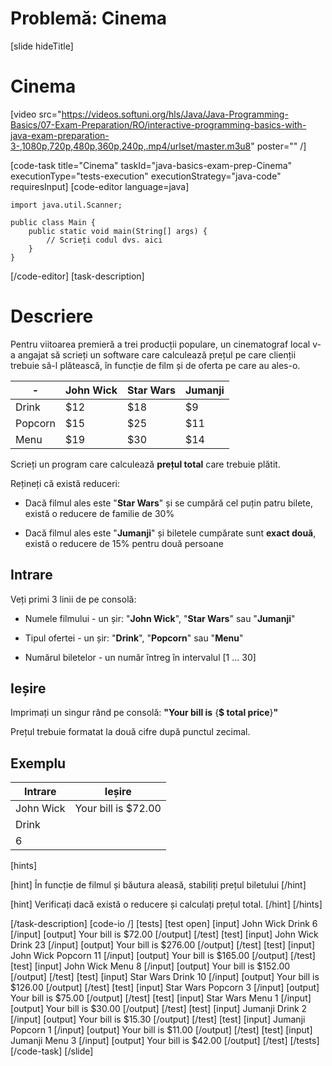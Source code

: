 # Problemă: Cinema
[slide hideTitle]

# Cinema

[video src="https://videos.softuni.org/hls/Java/Java-Programming-Basics/07-Exam-Preparation/RO/interactive-programming-basics-with-java-exam-preparation-3-,1080p,720p,480p,360p,240p,.mp4/urlset/master.m3u8" poster="" /]

[code-task title="Cinema" taskId="java-basics-exam-prep-Cinema" executionType="tests-execution" executionStrategy="java-code" requiresInput]
[code-editor language=java]
```
import java.util.Scanner;

public class Main {
    public static void main(String[] args) {
        // Scrieți codul dvs. aici
    }
}
```
[/code-editor]
[task-description]
# Descriere
Pentru viitoarea premieră a trei producții populare, un cinematograf local v-a angajat să scrieți un software care calculează prețul pe care clienții trebuie să-l plătească, în funcție de film și de oferta pe care au ales-o.

| -  | **John Wick** | **Star Wars**| **Jumanji** |
| --- | --- | --- | --- |
| Drink | $12 | $18 | $9 |
| Popcorn | $15 | $25 | $11 |
| Menu | $19 | $30 | $14 |

Scrieți un program care calculează **prețul total** care trebuie plătit.

Rețineți că există reduceri:

- Dacă filmul ales este "**Star Wars**" și se cumpără cel puțin patru bilete, există o reducere de familie de 30% 

- Dacă filmul ales este "**Jumanji**" și biletele cumpărate sunt **exact două**, există o reducere de 15% pentru două persoane

## Intrare
Veți primi 3 linii de pe consolă:
- Numele filmului - un șir: "**John Wick**", "**Star Wars**" sau "**Jumanji**"

- Tipul ofertei - un șir: "**Drink**", "**Popcorn**" sau "**Menu**"

- Numărul biletelor - un număr întreg în intervalul [1 ... 30]

## Ieșire
Imprimați un singur rând pe consolă: **"Your bill is** \{**$ total price**\}**"**

Prețul trebuie formatat la două cifre după punctul zecimal.

## Exemplu
|**Intrare**|**Ieșire**|
| --- | --- |
| John Wick | Your bill is $72.00 | 
| Drink | |
| 6 | |

[hints]

[hint]
În funcție de filmul și băutura aleasă, stabiliți prețul biletului
[/hint]

[hint]
Verificați dacă există o reducere și calculați prețul total.
[/hint]
[/hints]

[/task-description]
[code-io /]
[tests]
[test open]
[input]
John Wick
Drink
6
[/input]
[output]
Your bill is $72.00
[/output]
[/test]
[test]
[input]
John Wick
Drink
23
[/input]
[output]
Your bill is $276.00
[/output]
[/test]
[test]
[input]
John Wick
Popcorn
11
[/input]
[output]
Your bill is $165.00
[/output]
[/test]
[test]
[input]
John Wick
Menu
8
[/input]
[output]
Your bill is $152.00
[/output]
[/test]
[test]
[input]
Star Wars
Drink
10
[/input]
[output]
Your bill is $126.00
[/output]
[/test]
[test]
[input]
Star Wars
Popcorn
3
[/input]
[output]
Your bill is $75.00
[/output]
[/test]
[test]
[input]
Star Wars
Menu
1
[/input]
[output]
Your bill is $30.00
[/output]
[/test]
[test]
[input]
Jumanji
Drink
2
[/input]
[output]
Your bill is $15.30
[/output]
[/test]
[test]
[input]
Jumanji
Popcorn
1
[/input]
[output]
Your bill is $11.00
[/output]
[/test]
[test]
[input]
Jumanji
Menu
3
[/input]
[output]
Your bill is $42.00
[/output]
[/test]
[/tests]
[/code-task]
[/slide]
